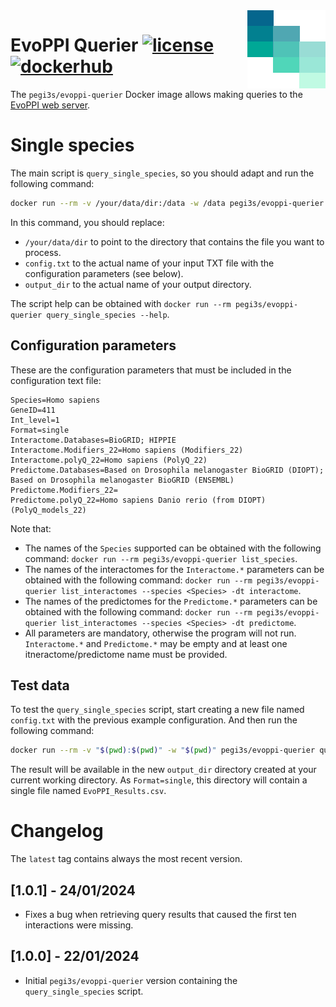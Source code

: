 <img src="https://github.com/pegi3s/evoppi-querier/raw/master/resources/evoppi.png" align="right" />

# EvoPPI Querier [![license](https://img.shields.io/badge/license-MIT-brightgreen)](https://github.com/pegi3s/evoppi-querier) [![dockerhub](https://img.shields.io/badge/hub-docker-blue)](https://hub.docker.com/r/pegi3s/evoppi-querier)

The `pegi3s/evoppi-querier` Docker image allows making queries to the [EvoPPI web server](http://evoppi.i3s.up.pt/).

# Single species

The main script is `query_single_species`, so you should adapt and run the following command:
```sh
docker run --rm -v /your/data/dir:/data -w /data pegi3s/evoppi-querier query_single_species -c config.txt -o output_dir
```

In this command, you should replace:
- `/your/data/dir` to point to the directory that contains the file you want to process.
- `config.txt` to the actual name of your input TXT file with the configuration parameters (see below).
- `output_dir` to the actual name of your output directory.

The script help can be obtained with `docker run --rm pegi3s/evoppi-querier query_single_species --help`.

## Configuration parameters

These are the configuration parameters that must be included in the configuration text file:

```
Species=Homo sapiens
GeneID=411
Int_level=1
Format=single
Interactome.Databases=BioGRID; HIPPIE
Interactome.Modifiers_22=Homo sapiens (Modifiers_22)
Interactome.polyQ_22=Homo sapiens (PolyQ_22)
Predictome.Databases=Based on Drosophila melanogaster BioGRID (DIOPT); Based on Drosophila melanogaster BioGRID (ENSEMBL)
Predictome.Modifiers_22=
Predictome.polyQ_22=Homo sapiens Danio rerio (from DIOPT) (PolyQ_models_22)
```

Note that:
- The names of the `Species` supported can be obtained with the following command: `docker run --rm pegi3s/evoppi-querier list_species`.
- The names of the interactomes for the `Interactome.*` parameters can be obtained with the following command: `docker run --rm pegi3s/evoppi-querier list_interactomes --species <Species> -dt interactome`.
- The names of the predictomes for the `Predictome.*` parameters can be obtained with the following command: `docker run --rm pegi3s/evoppi-querier list_interactomes --species <Species> -dt predictome`.
- All parameters are mandatory, otherwise the program will not run. `Interactome.*` and `Predictome.*` may be empty and at least one itneractome/predictome name must be provided.

## Test data

To test the `query_single_species` script, start creating a new file named `config.txt` with the previous example configuration. And then run the following command:

```sh
docker run --rm -v "$(pwd):$(pwd)" -w "$(pwd)" pegi3s/evoppi-querier query_single_species -c config.txt -o output_dir
```

The result will be available in the new `output_dir` directory created at your current working directory. As `Format=single`, this directory will contain a single file named `EvoPPI_Results.csv`.

# Changelog

The `latest` tag contains always the most recent version.

## [1.0.1] - 24/01/2024

- Fixes a bug when retrieving query results that caused the first ten interactions were missing.

## [1.0.0] - 22/01/2024

- Initial `pegi3s/evoppi-querier` version containing the `query_single_species` script.
